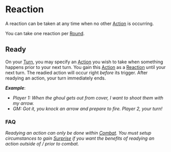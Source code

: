 # Reaction

A reaction can be taken at any time when no other [Action](../Core%20Procedures/Action.md) is occurring.

You can take one reaction per [Round](../Core%20Procedures/Round.md).

## Ready

On your [Turn](../Core%20Procedures/Turn.md), you may specify an [Action](../Core%20Procedures/Action.md) you wish to take when something happens prior to your next turn. You gain this [Action](../Core%20Procedures/Action.md) as a [Reaction]() until your next turn. The readied action will occur right *before* its trigger. After readying an action, your turn immediately ends.

***Example***:
- *Player 1: When the ghoul gets out from cover, I want to shoot them with my arrow.*
- *GM: Got it, you knock an arrow and prepare to fire. Player 2, your turn!*

### FAQ

*Readying an action can only be done within [Combat](Combat.md). You must setup circumstances to gain [Surprise](../Conditions/Surprised.md) if you want the benefits of readying an action outside of / prior to combat.*
